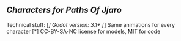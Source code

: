 *Characters for Paths Of Jjaro*
-------------------------------

Technical stuff:
[*] Godot version: 3.1+
[*] Same animations for every character
[*] CC-BY-SA-NC license for models, MIT for code